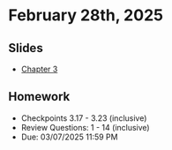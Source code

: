 # February 28th, 2025

## Slides
- [Chapter 3](../Slides/Chapter03.pdf)

## Homework
- Checkpoints 3.17 - 3.23 (inclusive)
- Review Questions: 1 - 14 (inclusive)
- Due: 03/07/2025 11:59 PM